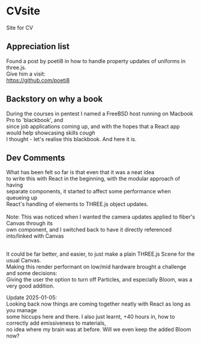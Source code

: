 # CVsite
Site for CV

## Appreciation list
Found a post by poeti8 in how to handle property updates of uniforms in three.js.<br />
Give him a visit:<br />
https://github.com/poeti8

## Backstory on why a book
During the courses in pentest I named a FreeBSD host running on Macbook Pro to 'blackbook', and <br />
since job applications coming up, and with the hopes that a React app would help showcasing skills *cough* <br />
I thought - let's realise this blackbook. And here it is.

## Dev Comments
What has been felt so far is that even that it was a neat idea <br />
to write this with React in the beginning, with the modular approach of having <br />
separate components, it started to affect some performance when queueing up <br />
React's handling of elements to THREE.js object updates. <br />
<br />
Note: This was noticed when I wanted the camera updates applied to fiber's Canvas through its <br />
own component, and I switched back to have it directly referenced into/linked with Canvas <br /> 
<br />

It could be far better, and easier, to just make a plain THREE.js Scene for the usual Canvas. <br />
Making this render performant on low/mid hardware brought a challenge and some decisions: <br />
Giving the user the option to turn off Particles, and especially Bloom, was a very good addition. <br />

Update 2025-01-05: <br />
Looking back now things are coming together neatly with React as long as you manage <br />
some hiccups here and there. I also just learnt, +40 hours in, how to correctly add emissiveness to materials, <br />
no idea where my brain was at before. Will we even keep the added Bloom now? <br />
